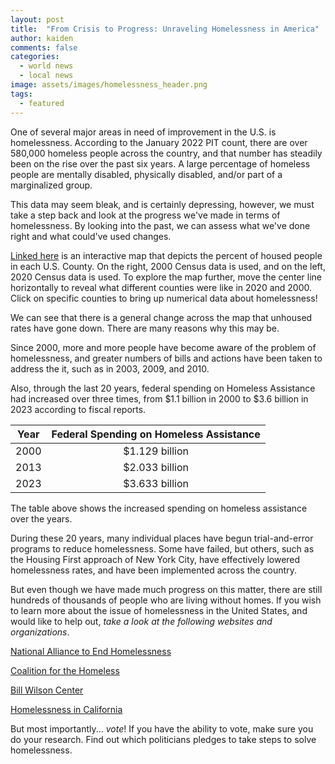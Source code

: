 ```yaml
---
layout: post
title:  "From Crisis to Progress: Unraveling Homelessness in America"
author: kaiden
comments: false
categories:
  - world news
  - local news
image: assets/images/homelessness_header.png
tags:
  - featured
---
```

<link rel="stylesheet" type="text/css" href="../assets/css/styles.css">

One of several major areas in need of improvement in the U.S. is homelessness. According to the January 2022 PIT count, there are over 580,000 homeless people across the country, and that number has steadily been on the rise over the past six years. A large percentage of homeless people are mentally disabled, physically disabled, and/or part of a marginalized group.

This data may seem bleak, and is certainly depressing, however, we must take a step back and look at the progress we've made in terms of homelessness. By looking into the past, we can assess what we've done right and what could've used changes.

[Linked here](https://foothillgist.maps.arcgis.com/apps/webappviewer/index.html?id=3f067869cc2a4d25a65c52fb73d4629f) is an interactive map that depicts the percent of housed people in each U.S. County. On the right, 2000 Census data is used, and on the left, 2020 Census data is used. To explore the map further, move the center line horizontally to reveal what different counties were like in 2020 and 2000. Click on specific counties to bring up numerical data about homelessness!

We can see that there is a general change across the map that unhoused rates have gone down. There are many reasons why this may be.

Since 2000, more and more people have become aware of the problem of homelessness, and greater numbers of bills and actions have been taken to address the it, such as in 2003, 2009, and 2010.

Also, through the last 20 years, federal spending on Homeless Assistance had increased over three times, from $1.1 billion in 2000 to $3.6 billion in 2023 according to fiscal reports.

|      Year      | Federal Spending on Homeless Assistance |
|:--------------:|:---------------------------------------:|
|      2000      |             $1.129 billion              |
|      2013      |             $2.033 billion              |
|      2023      |             $3.633 billion              |


The table above shows the increased spending on homeless assistance over the years.

During these 20 years, many individual places have begun trial-and-error programs to reduce homelessness. Some have failed, but others, such as the Housing First approach of New York City, have effectively lowered homelessness rates, and have been implemented across the country.

But even though we have made much progress on this matter, there are still hundreds of thousands of people who are living without homes. If you wish to learn more about the issue of homelessness in the United States, and would like to help out, _take a look at the following websites and organizations_.

[National Alliance to End Homelessness](https://endhomelessness.org)

[Coalition for the Homeless](https://www.coalitionforthehomeless.org)

[Bill Wilson Center](https://www.billwilsoncenter.org)

[Homelessness in California](https://shou.senate.ca.gov/sites/shou.senate.ca.gov/files/Homelessness%20in%20CA%202020%20Numbers.pdf)

But most importantly... _vote_! If you have the ability to vote, make sure you do your research. Find out which politicians pledges to take steps to solve homelessness.


